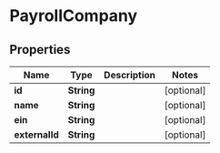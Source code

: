 

# PayrollCompany


## Properties

| Name | Type | Description | Notes |
|------------ | ------------- | ------------- | -------------|
|**id** | **String** |  |  [optional] |
|**name** | **String** |  |  [optional] |
|**ein** | **String** |  |  [optional] |
|**externalId** | **String** |  |  [optional] |



